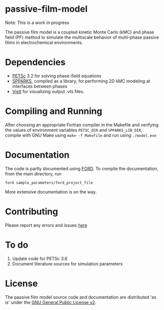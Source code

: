 passive-film-model
==================
Note: This is a work in progress

The passive film model is a coupled kinetic Monte Carlo (kMC) and phase field (PF) method to simulate the multiscale behavior of multi-phase passive films in electrochemical environments.


Dependencies
============
* [PETSc](http://www.mcs.anl.gov/petsc/) 3.2 for solving phase-field equations
* [SPPARKS](http://spparks.sandia.gov/), compiled as a library, for performing 2D kMC modeling at interfaces between phases
* [VisIt](https://wci.llnl.gov/simulation/computer-codes/visit/) for visualizing output .vts files.


Compiling and Running
=====================
After choosing an appropriate Fortran compiler in the Makefile and verifying the values of environment variables `PETSC_DIR` and `SPPARKS_LIB_DIR`, compile with GNU Make using `make -f Makefile` and run using `./model.exe`

Documentation
=============
The code is partly documented using [FORD](https://github.com/cmacmackin/ford). To compile the documentation, from the main directory, run

`ford sample_parameters/ford_project_file`

More extensive documentation is on the way.

Contributing
============
Please report any errors and issues [here](/issues)

To do
=====
1. Update code for PETSc 3.6
2. Document literature sources for simulation parameters

License
=======
The passive film model source code and documentation are distributed 'as is' under the [GNU General Public License v2](doc/LICENSE).
